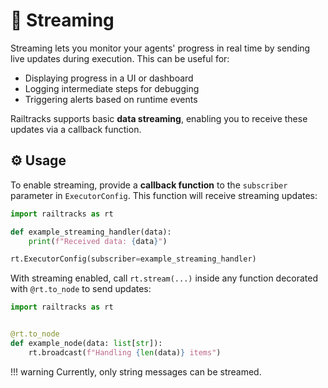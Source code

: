 # 🚰 Streaming

Streaming lets you monitor your agents' progress in real time by sending live updates during execution. This can be useful for:

- Displaying progress in a UI or dashboard
- Logging intermediate steps for debugging
- Triggering alerts based on runtime events

Railtracks supports basic **data streaming**, enabling you to receive these updates via a callback function.

## ⚙️ Usage

To enable streaming, provide a **callback function** to the `subscriber` parameter in `ExecutorConfig`. This function will receive streaming updates:

```python
import railtracks as rt

def example_streaming_handler(data):
    print(f"Received data: {data}")

rt.ExecutorConfig(subscriber=example_streaming_handler)
```

With streaming enabled, call `rt.stream(...)` inside any function decorated with `@rt.to_node` to send updates:

```python
import railtracks as rt


@rt.to_node
def example_node(data: list[str]):
    rt.broadcast(f"Handling {len(data)} items")
```

!!! warning
    Currently, only string messages can be streamed.


